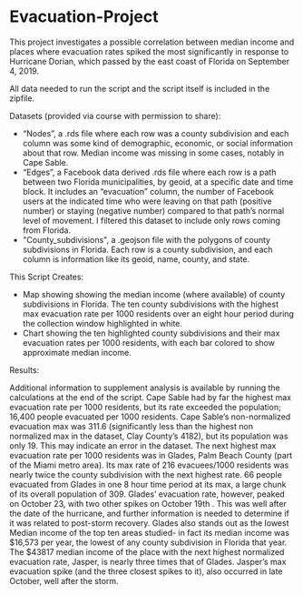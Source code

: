 # Evacuation-Project

This project investigates a possible correlation between median income and places where evacuation rates spiked the most significantly in response to Hurricane Dorian, which passed by the east coast of Florida on September 4, 2019.

All data needed to run the script and the script itself is included in the zipfile.

Datasets (provided via course with permission to share):
- “Nodes”, a .rds file where each row was a county subdivision and each column was some kind of demographic, economic, or social information about that row. Median income was missing in some cases, notably in Cape Sable.
- “Edges”, a Facebook data derived .rds file where each row is a path between two Florida municipalities, by geoid, at a specific date and time block. It includes an “evacuation” column, the number of Facebook users at the indicated time who were leaving on that path (positive number) or staying (negative number) compared to that path’s normal level of movement. I filtered this dataset to include only rows coming from Florida.
- "County_subdivisions", a .geojson file with the polygons of county subdivisions in Florida. Each row is a county subdivision, and each column is information like its geoid, name, county, and state.

This Script Creates:
- Map showing showing the median income (where available) of county subdivisions in Florida. The ten county subdivisions with the highest max evacuation rate per 1000 residents over an eight hour period during the collection window highlighted in white.
- Chart showing the ten highlighted county subdivisions and their max evacuation rates per 1000 residents, with each bar colored to show approximate median income. 

Results:

Additional information to supplement analysis is available by running the calculations at the end of the script. 
Cape Sable had by far the highest max evacuation rate per 1000 residents, but its rate exceeded the population; 16,400 people evacuated per 1000 residents. Cape Sable’s non-normalized evacuation max was 311.6 (significantly less than the highest non normalized max in the dataset, Clay County’s 4182), but its population was only 19. This may indicate an error in the dataset.
The next highest max evacuation rate per 1000 residents was in Glades, Palm Beach County (part of the Miami metro area). Its max rate of 216 evacuees/1000 residents was nearly twice the county subdivision with the next highest rate. 66 people evacuated from Glades in one 8 hour time period at its max, a large chunk of its overall population of 309. Glades’ evacuation rate, however, peaked on October 23, with two other spikes on October 19th . This was well after the date of the hurricane, and further information is needed to determine if it was related to post-storm recovery. Glades also stands out as the lowest Median income of the top ten areas studied- in fact its median income was $16,573 per year, the lowest of any county subdivision in Florida that year. The $43817 median income of the place with the next highest normalized evacuation rate, Jasper, is nearly three times that of Glades. Jasper’s max evacuation spike (and the three closest spikes to it), also occurred in late October, well after the storm.


